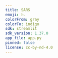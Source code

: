 ```yaml
---
title: SARS
emoji: 📉
colorFrom: gray
colorTo: indigo
sdk: streamlit
sdk_version: 1.37.0
app_file: app.py
pinned: false
license: cc-by-nd-4.0
---
```

